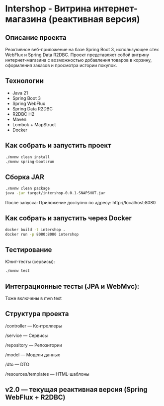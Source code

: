 # Intershop - Витрина интернет-магазина (реактивная версия)

## Описание проекта

Реактивное веб-приложение на базе Spring Boot 3, использующее стек WebFlux и Spring Data R2DBC. 
Проект представляет собой витрину интернет-магазина с возможностью добавления товаров в корзину, оформления заказов и просмотра истории покупок.

## Технологии

- Java 21
- Spring Boot 3
- Spring WebFlux
- Spring Data R2DBC
- R2DBC H2
- Maven
- Lombok + MapStruct
- Docker

## Как собрать и запустить проект

```bash
./mvnw clean install
./mvnw spring-boot:run
```

## Сборка JAR

```bash
./mvnw clean package
java -jar target/intershop-0.0.1-SNAPSHOT.jar
```

После запуска:
Приложение доступно по адресу:
http://localhost:8080

## Как собрать и запустить через Docker
```bash
docker build -t intershop .
docker run -p 8080:8080 intershop
```

## Тестирование
Юнит-тесты (сервисы):
```bash
./mvnw test
```

## Интеграционные тесты (JPA и WebMvc):
Тоже включены в mvn test

## Структура проекта
/controller — Контроллеры

/service — Сервисы

/repository — Репозитории

/model — Модели данных

/dto — DTO

/resources/templates — HTML-шаблоны

## v2.0 — текущая реактивная версия (Spring WebFlux + R2DBC)